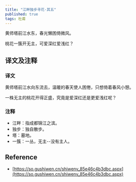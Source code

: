 ```yaml
---
title: "江畔独步寻花·其五"
published: true
tags: 杜甫
---
```


黄师塔前江水东，春光懒困倚微风。

桃花一簇开无主，可爱深红爱浅红？

## 译文及注释

### 译文

黄师塔前江水向东流去，温暖的春天使人困倦，只想倚着春风小憩。

一株无主的桃花开得正盛，究竟是爱深红还是更爱浅红呢？

### 注释

- 江畔：指成都锦江之滨。
- 独步：独自散步。
- 塔：墓地。
- 一簇：一丛，无主--没有主人。

## Reference

- [https://so.gushiwen.cn/shiwenv_85e46c4b3dbc.aspx](https://so.gushiwen.cn/shiwenv_85e46c4b3dbc.aspx)